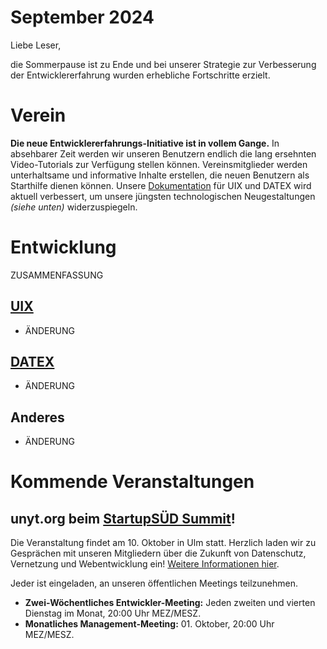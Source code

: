 # September 2024

Liebe Leser,

die Sommerpause ist zu Ende und bei unserer Strategie zur Verbesserung der Entwicklererfahrung wurden erhebliche Fortschritte erzielt.

# Verein

**Die neue Entwicklererfahrungs-Initiative ist in vollem Gange.** In absehbarer Zeit werden wir unseren Benutzern endlich die lang ersehnten
Video-Tutorials zur Verfügung stellen können. Vereinsmitglieder werden unterhaltsame und informative Inhalte erstellen,
die neuen Benutzern als Starthilfe dienen können. Unsere [Dokumentation](https://docs.unyt.org) für UIX und DATEX wird aktuell verbessert, um unsere jüngsten technologischen
Neugestaltungen *(siehe unten)* widerzuspiegeln.

# Entwicklung
ZUSAMMENFASSUNG

## [UIX](https://github.com/unyt-org/uix/pulls?q=is:closed%20created:2024-08-01..2024-08-31)
* ÄNDERUNG

## [DATEX](https://github.com/unyt-org/datex-core-js-legacy/pulls?q=is:closed%20created:2024-08-01..2024-08-31)
* ÄNDERUNG

## Anderes
* ÄNDERUNG

# Kommende Veranstaltungen

## unyt.org beim [StartupSÜD Summit](https://startupsued.de/summit/)!
Die Veranstaltung findet am 10. Oktober in Ulm statt. Herzlich laden wir zu Gesprächen mit unseren Mitgliedern über die Zukunft
von Datenschutz, Vernetzung und Webentwicklung ein! [Weitere Informationen hier](https://startupsued.de/summit/).

Jeder ist eingeladen, an unseren öffentlichen Meetings teilzunehmen.

* **Zwei-Wöchentliches Entwickler-Meeting:** Jeden zweiten und vierten Dienstag im Monat, 20:00 Uhr MEZ/MESZ.
* **Monatliches Management-Meeting:** 01. Oktober, 20:00 Uhr MEZ/MESZ.
